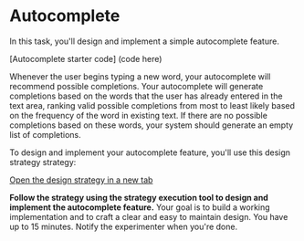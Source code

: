 # Autocomplete

In this task, you'll design and implement a simple autocomplete feature.

[Autocomplete starter code] (code here)

Whenever the user begins typing a new word, your autocomplete will recommend possible completions. Your autocomplete will generate completions based on the words that the user has already entered in the text area, ranking valid possible completions from most to least likely based on the frequency of the word in existing text. If there are no possible completions based on these words, your system should generate an empty list of completions.

To design and implement your autocomplete feature, you'll use this design strategy strategy:

[Open the design strategy in a new tab](placeholder)

**Follow the strategy using the strategy execution tool to design and implement the autocomplete feature.** Your goal is to build a working implementation and to craft a clear and easy to maintain design. You have up to 15 minutes. Notify the experimenter when you're done.
